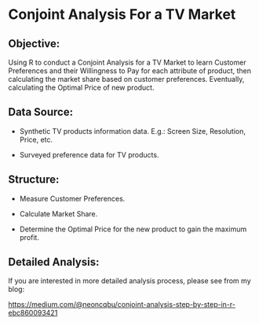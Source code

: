 # Conjoint Analysis For a TV Market

## Objective:

Using R to conduct a Conjoint Analysis for a TV Market to learn Customer Preferences and their Willingness to Pay for each attribute of product, then calculating the market share based on customer preferences. Eventually, calculating the Optimal Price of new product.

## Data Source:

- Synthetic TV products information data. E.g.: Screen Size, Resolution, Price, etc.

- Surveyed preference data for TV products.

## Structure:

- Measure Customer Preferences.

- Calculate Market Share.

- Determine the Optimal Price for the new product to gain the maximum profit.

## Detailed Analysis:

If you are interested in more detailed analysis process, please see from my blog:

https://medium.com/@neoncqbu/conjoint-analysis-step-by-step-in-r-ebc860093421
